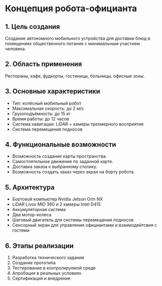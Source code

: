 # Концепция робота-официанта

## 1. Цель создания
Создание автономного мобильного устройства для доставки блюд в помещениях общественного питания с минимальным участием человека.

## 2. Область применения
Рестораны, кафе, фудкорты, гостиницы, больницы, офисные зоны.

## 3. Основные характеристики
- Тип: колёсный мобильный робот
- Максимальная скорость: до 2 м/с
- Грузоподъёмность: до 15 кг
- Время работы: до 12 часов
- Система навигации: LiDAR + камеры трехмерного восприятия
- Система перемещения подносов

## 4. Функциональные возможности
- Возможность создания карты пространства.
- Самостоятельное движение по заданной карте.
- Доставка заказа к выбранному столику.
- Возможность создать заказ через экран на борту робота.

## 5. Архитектура
- Бортовой компьютер Nvidia Jetson Orin NX
- LiDAR Livox MID 360 и 2 камеры Intel D415
- Аккумуляторная система
- Два мотор-колеса
- Шаговый двигатель для системы перемещения подносов
- Сенсорный экран для управления официантами и взаимодейтсвия с гостями

## 6. Этапы реализации
1. Разработка технического задания
2. Создание прототипа
3. Тестирование в контролируемой среде
4. Апробация в реальных условиях
5. Сертификация и внедрение
